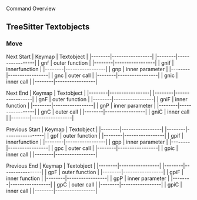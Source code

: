 Command Overview

TreeSitter Textobjects
-----------
### Move

Next Start
| Keymap | Textobject      |
|--------|-----------------|
|--------|-----------------|
| gnf    | outer function  |
|--------|-----------------|
| gnif   | innerfunction   |
|--------|-----------------|
| gnp    | inner parameter |
|--------|-----------------|
| gnc    | outer call      |
|--------|-----------------|
| gnic   | inner call      |
|--------|-----------------|

Next End
| Keymap | Textobject      |
|--------|-----------------|
|--------|-----------------|
| gnF    | outer function  |
|--------|-----------------|
| gniF   | inner function  |
|--------|-----------------|
| gnP    | inner parameter |
|--------|-----------------|
| gnC    | outer call      |
|--------|-----------------|
| gniC   | inner call      |
|--------|-----------------|

Previous Start
| Keymap | Textobject      |
|--------|-----------------|
|--------|-----------------|
| gpf    | outer function  |
|--------|-----------------|
| gpif   | innerfunction   |
|--------|-----------------|
| gpp    | inner parameter |
|--------|-----------------|
| gpc    | outer call      |
|--------|-----------------|
| gpic   | inner call      |
|--------|-----------------|

Previous End
| Keymap | Textobject      |
|--------|-----------------|
|--------|-----------------|
| gpF    | outer function  |
|--------|-----------------|
| gpiF   | inner function  |
|--------|-----------------|
| gpP    | inner parameter |
|--------|-----------------|
| gpC    | outer call      |
|--------|-----------------|
| gpiC   | inner call      |
|--------|-----------------|
